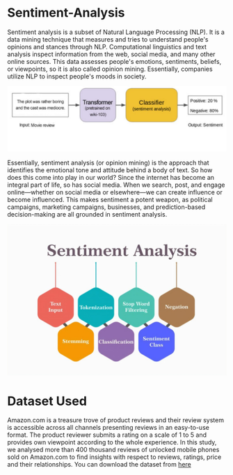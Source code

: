 # Sentiment-Analysis

Sentiment analysis is a subset of Natural Language Processing (NLP). It is a data mining technique that measures and tries to understand people's opinions and stances through NLP. Computational linguistics and text analysis inspect information from the web, social media, and many other online sources. This data assesses people's emotions, sentiments, beliefs, or viewpoints, so it is also called opinion mining. Essentially, companies utilize NLP to inspect people's moods in society.

![alt text](img1.jpeg)

Essentially, sentiment analysis (or opinion mining) is the approach that identifies the emotional tone and attitude behind a body of text. So how does this come into play in our world? Since the internet has become an integral part of life, so has social media. When we search, post, and engage online—whether on social media or elsewhere—we can create influence or become influenced. This makes sentiment a potent weapon, as political campaigns, marketing campaigns, businesses, and prediction-based decision-making are all grounded in sentiment analysis.
 
![alt text](img2.jpg)

# Dataset Used

Amazon.com is a treasure trove of product reviews and their review system is accessible across all channels presenting reviews in an easy-to-use format. The product reviewer submits a rating on a scale of 1 to 5 and provides own viewpoint according to the whole experience. 
In this study, we analysed more than 400 thousand reviews of unlocked mobile phones sold on Amazon.com to find insights with respect to reviews, ratings, price and their relationships.
You can download the dataset from [here](https://www.kaggle.com/code/jojushaji/sentimental-analysis-on-amazon-reviews/data)
